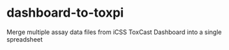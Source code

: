 # dashboard-to-toxpi
Merge multiple assay data files from iCSS ToxCast Dashboard into a single spreadsheet
